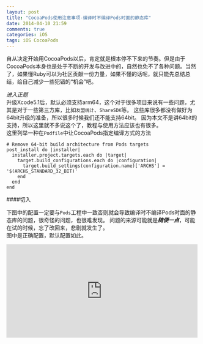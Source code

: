 ```yaml
---
layout: post
title: "CocoaPods使用注意事项-编译时不编译Pods时面的静态库"
date: 2014-04-10 21:59
comments: true
categories: iOS 
tags: iOS CocoaPods
---
```


自从决定开始用CocoaPods以后，肯定就是根本停不下来的节奏。但是由于CocoaPods本身也是处于不断的开发与改进中的，自然也免不了各种问题。当然了，如果懂Ruby可以为社区贡献一份力量，如果不懂的话呢，就只能先总结总结，给自己减少一些犯错的“机会”吧。

<!-- more -->

*进入正题*  
升级Xcode5.1后，默认必须支持arm64，这个对于很多项目来说有一些问题，尤其是对于一些第三方库，比如`友盟统计`、`ShareSDK`等。 这些库很多都没有做好为64bit升级的准备，所以很多时候我们还不能支持64bit。
因为本文不是讲64bit的支持，所以这里就不多说这个了，教程与使用方法应该也有很多。   
这里列举一种在`Podfile`中让CocoaPods指定编译方式的方法

```
# Remove 64-bit build architecture from Pods targets
post_install do |installer|
  installer.project.targets.each do |target|
    target.build_configurations.each do |configuration|
      target.build_settings(configuration.name)['ARCHS'] = '$(ARCHS_STANDARD_32_BIT)'
    end
  end
end
```
####切入

下图中的配置一定要与`Pods`工程中一致否则就会导致编译时不编译Pods时面的静态库的问题，很奇怪的问题，也很难发现。
问题的来源可能就是***随便一点***，可能在试的时候，忘了改回来，悲剧就发生了。  
图中是正确配置，默认配置如此。

<iframe src="https://www.flickr.com/photos/shjborage/13759792423/player/" width="500" height="244" frameborder="0" allowfullscreen webkitallowfullscreen mozallowfullscreen oallowfullscreen msallowfullscreen></iframe>